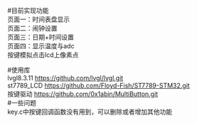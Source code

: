 #目前实现功能  
页面一：时间表盘显示  
页面二：闹钟设置  
页面三：日期+时间设置  
页面四：显示温度与adc  
按键模拟点击lcd上像素点  

#使用库  
lvgl8.3.11 https://github.com/lvgl/lvgl.git  
st7789_LCD https://github.com/Floyd-Fish/ST7789-STM32.git  
按键驱动  https://github.com/0x1abin/MultiButton.git  
#一些问题  
key.c中按键回调函数没有用到，可以删除或者增加其他功能

